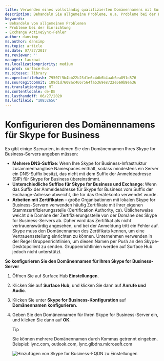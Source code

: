```yaml
---
title: Verwenden eines vollständig qualifizierten Domänennamens mit Surface Hub
description: Behandeln Sie allgemeine Probleme, u.a. Probleme bei der Einrichtung und Exchange ActiveSync-Fehler.
keywords:
- Behandeln von allgemeinen Problemen
- Probleme bei der Einrichtung
- Exchange ActiveSync-Fehler
author: dansimp
ms.author: dansimp
ms.topic: article
ms.date: 07/27/2017
ms.reviewer: ''
manager: laurawi
ms.localizationpriority: medium
ms.prod: surface-hub
ms.sitesec: library
ms.openlocfilehash: 79507f5b4bb22b23d1e6c4db6b4aab6ea891d876
ms.sourcegitcommit: 109d1d7608ac4667564fa5369e8722e569b8ea36
ms.translationtype: MT
ms.contentlocale: de-DE
ms.lasthandoff: 06/27/2020
ms.locfileid: "10832656"
---
```

# Konfigurieren des Domänennamens für Skype for Business

Es gibt einige Szenarien, in denen Sie den Domänennamen Ihres Skype for Business-Servers angeben müssen:
- **Mehrere DNS-Suffixe**: Wenn Ihre Skype for Business-Infrastruktur zusammenhanglose Namespaces enthält, sodass mindestens ein Server ein DNS-Suffix besitzt, das nicht mit dem Suffix der Anmeldeadresse (SIP) für Skype for Business übereinstimmt.  
- **Unterschiedliche Suffixe für Skype for Business und Exchange**: Wenn das Suffix der Anmeldeadresse für Skype for Business vom Suffix der Exchange-Adresse abweicht, die für das Gerätekonto verwendet wurde.
- **Arbeiten mit Zertifikaten** – große Organisationen mit lokalen Skype for Business-Servern verwenden häufig Zertifikate mit ihrer eigenen Stammzertifizierungsstelle (Certification Authority, ca). Üblicherweise weicht die Domäne der Zertifizierungsstelle von der Domäne des Skype for Business-Servers ab. Daher wird das Zertifikat als nicht vertrauenswürdig angesehen, und bei der Anmeldung tritt ein Fehler auf.  Skype muss den Domänennamen des Zertifikats kennen, um eine Vertrauensstellung einrichten zu können. Unternehmen verwenden in der Regel Gruppenrichtlinien, um diesen Namen per Push an den Skype-Desktopclient zu senden. Gruppenrichtlinien werden auf Surface Hub jedoch nicht unterstützt.

**So konfigurieren Sie den Domänennamen für Ihren Skype for Business-Server**</br>
1. Öffnen Sie auf Surface Hub **Einstellungen**.
2. Klicken Sie auf **Surface Hub**, und klicken Sie dann auf **Anrufe und Audio**. 
3. Klicken Sie unter **Skype for Business-Konfiguration** auf **Domänennamen konfigurieren**. 
4. Geben Sie den Domänennamen für Ihren Skype for Business-Server ein, und klicken Sie dann auf **OK**. 
   > [!TIP]
   > Sie können mehrere Domänennamen durch Kommas getrennt eingeben. <br> Beispiel: lync.com, outlook.com, lync.glbdns.microsoft.com

    ![Hinzufügen von Skype for Business-FQDN zu Einstellungen](images/system-settings-add-fqdn.png)
